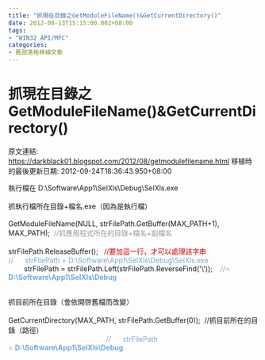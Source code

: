 ```yaml
---
title: "抓現在目錄之GetModuleFileName()&GetCurrentDirectory()"
date: 2012-08-13T15:15:00.002+08:00
tags: 
- "WIN32 API/MFC"
categories:
- 舊部落格移植文章
---
```


# 抓現在目錄之GetModuleFileName()&GetCurrentDirectory()

原文連結: https://darkblack01.blogspot.com/2012/08/getmodulefilename.html
移植時的最後更新日期: 2012-09-24T18:36:43.950+08:00

執行檔在&nbsp;D:\Software\App1\SelXls\Debug\SelXls.exe<br /><br />抓執行檔所在目錄+檔名.exe（因為是執行檔）<br /><span class="Apple-tab-span" style="white-space: pre;"> </span>GetModuleFileName(NULL, strFilePath.GetBuffer(MAX_PATH+1), MAX_PATH); &nbsp;<span style="color: #999999;">//抓應用程式所在的目錄+檔名+副檔名</span><br /><span class="Apple-tab-span" style="white-space: pre;"> </span>strFilePath.ReleaseBuffer(); &nbsp; <span style="color: #cc0000;">//要加這一行，才可以處理該字串</span><br /><span style="color: #6fa8dc;">// &nbsp; &nbsp; &nbsp;strFilePath = D:\Software\App1\SelXls\Debug\SelXls.exe</span><br />&nbsp; &nbsp; &nbsp; &nbsp;&nbsp;strFilePath =&nbsp;strFilePath.Left(strFilePath.ReverseFind('\\')); &nbsp; &nbsp;<span style="color: #6fa8dc;">//</span><span style="color: #6fa8dc;">= <b>D:\Software\App1\SelXls\Debug</b></span><br /><div><br /></div><div>抓目前所在目錄（會依開啓舊檔而改變）</div><div><div><span class="Apple-tab-span" style="white-space: pre;"> </span>GetCurrentDirectory(MAX_PATH, strFilePath.GetBuffer(0)); &nbsp;//抓目前所在的目錄（路徑）</div><div><span style="color: #6fa8dc;">&nbsp; &nbsp; &nbsp; &nbsp; &nbsp; &nbsp; &nbsp; &nbsp; &nbsp; &nbsp; &nbsp; &nbsp; &nbsp; &nbsp; &nbsp; &nbsp; &nbsp; &nbsp; &nbsp; &nbsp; &nbsp; &nbsp; &nbsp; &nbsp; &nbsp; //</span><span style="color: #6fa8dc;">&nbsp;</span><span style="color: #6fa8dc;">&nbsp; &nbsp; &nbsp;strFilePath =</span><span style="color: #6fa8dc;">&nbsp;</span><span style="color: #6fa8dc;"><b>D:\Software\App1\SelXls\Debug</b></span></div></div><div><br /></div><br />
